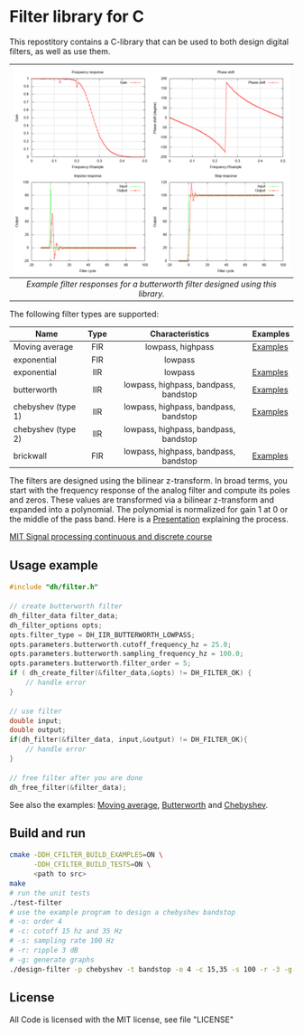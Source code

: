 # Filter library for C

This repostitory contains a C-library that can be used to both design digital filters, as well as use them.

| ![Lowpass](doc/butterworth_lowpass.png) | 
|:--:| 
| *Example filter responses for a butterworth filter designed using this library.* |


<a name="examples"></a>The following filter types are supported:

| Name     |      Type     | Characteristics | Examples |
|----------|:-------------:|:-------------:|------------|
| Moving average | FIR     | lowpass, highpass | [Examples](doc/moving-average.md) |
| exponential    | FIR     | lowpass |
| exponential    | IIR     | lowpass | [Examples](doc/exponential.md)
| butterworth    | IIR     | lowpass, highpass, bandpass, bandstop | [Examples](doc/butterworth.md) |
| chebyshev (type 1)    | IIR     | lowpass, highpass, bandpass, bandstop | [Examples](doc/chebyshev.md) |
| chebyshev (type 2)    | IIR     | lowpass, highpass, bandpass, bandstop |  |
| brickwall    | FIR     | lowpass, highpass, bandpass, bandstop | [Examples](doc/brickwall.md) |

The filters are designed using the bilinear z-transform.
In broad terms, you start with the frequency response of the analog filter and compute its poles and zeros. These values are transformed via a bilinear z-transform and expanded into a polynomial. The polynomial is normalized for gain 1 at 0 or the middle of the pass band.
Here is a [Presentation](https://spinlab.wpi.edu/courses/ece503_2014/10-3bilinear_transform.pdf) explaining the process.

[MIT Signal processing continuous and discrete course](https://ocw.mit.edu/courses/2-161-signal-processing-continuous-and-discrete-fall-2008/pages/lecture-notes/)

## Usage example

```c
#include "dh/filter.h"

// create butterworth filter
dh_filter_data filter_data;
dh_filter_options opts;
opts.filter_type = DH_IIR_BUTTERWORTH_LOWPASS;
opts.parameters.butterworth.cutoff_frequency_hz = 25.0;
opts.parameters.butterworth.sampling_frequency_hz = 100.0;
opts.parameters.butterworth.filter_order = 5;
if ( dh_create_filter(&filter_data,&opts) != DH_FILTER_OK) {
    // handle error
}

// use filter
double input;
double output;
if(dh_filter(&filter_data, input,&output) != DH_FILTER_OK){
    // handle error
}

// free filter after you are done
dh_free_filter(&filter_data);

```

See also the examples: [Moving average](doc/moving-average.md), [Butterworth](doc/butterworth.md) and [Chebyshev](doc/chebyshev.md).


## Build and run

```bash
cmake -DDH_CFILTER_BUILD_EXAMPLES=ON \
      -DDH_CFILTER_BUILD_TESTS=ON \
      <path to src>
make
# run the unit tests
./test-filter
# use the example program to design a chebyshev bandstop
# -o: order 4
# -c: cutoff 15 hz and 35 Hz
# -s: sampling rate 100 Hz
# -r: ripple 3 dB
# -g: generate graphs
./design-filter -p chebyshev -t bandstop -o 4 -c 15,35 -s 100 -r -3 -g 
```

## License
All Code is licensed with the MIT license, see file "LICENSE"

